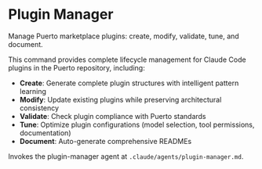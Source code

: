# Plugin Manager

Manage Puerto marketplace plugins: create, modify, validate, tune, and document.

This command provides complete lifecycle management for Claude Code plugins in the Puerto repository, including:

- **Create**: Generate complete plugin structures with intelligent pattern learning
- **Modify**: Update existing plugins while preserving architectural consistency
- **Validate**: Check plugin compliance with Puerto standards
- **Tune**: Optimize plugin configurations (model selection, tool permissions, documentation)
- **Document**: Auto-generate comprehensive READMEs

Invokes the plugin-manager agent at `.claude/agents/plugin-manager.md`.
